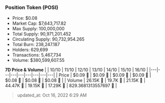 
  ### Position Token (POSI)
  - Price: $0.08
  - Market Cap: $7,643,717.82
  - Max Supply: 100,000,000
  - Total Supply: 90,971,201.452
  - Circulating Supply: 90,732,954.265
  - Total Burn: 238,247.187
  - Holders: 629,699
  - Transactions: 5,467,734
  - Volume: $380,599,607.55

  **7D Price & Volume**
  | | 10&#x2F;10 | 11&#x2F;10 | 12&#x2F;10 | 13&#x2F;10 | 14&#x2F;10 | 15&#x2F;10 | 16&#x2F;10 |
  |---|---|---|---|---|---|---|---|
  | Price | $0.09 🔻 | $0.09 🔻 | $0.09 🔻 | $0.09 🔻 | $0.08 🔻 | $0.08 🔻 | $0.08 🔻 |
  | Volume | 26.15K 🚀 | 19.7K 🔻 | 21.15K 🚀 | 44.47K 🚀 | 19.15K 🔻 | 17.29K 🔻 | 829.3681313557697 🔻 |

  > updated_at: Oct 16, 2022 6:29 AM
